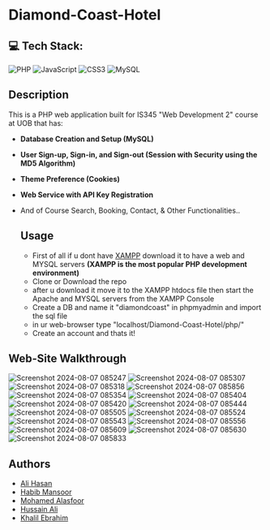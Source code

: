 # Diamond-Coast-Hotel

## 💻 Tech Stack:
![PHP](https://img.shields.io/badge/php-%23777BB4.svg?style=flat-square&logo=php&logoColor=white) ![JavaScript](https://img.shields.io/badge/javascript-%23323330.svg?style=flat-square&logo=javascript&logoColor=%23F7DF1E) ![CSS3](https://img.shields.io/badge/css3-%231572B6.svg?style=flat-square&logo=css3&logoColor=white) ![MySQL](https://img.shields.io/badge/mysql-4479A1.svg?style=flat-square&logo=mysql&logoColor=white)

## Description

This is a PHP web application built for IS345 "Web Development 2" course at UOB that has:
-  **Database Creation and Setup (MySQL)**
-  **User Sign-up, Sign-in, and Sign-out (Session with Security using the MD5 Algorithm)**
-  **Theme Preference (Cookies)**
-  **Web Service with API Key Registration**

- And of Course Search, Booking, Contact, & Other Functionalities..

  ## Usage

  - First of all if u dont have [XAMPP](https://www.apachefriends.org/download.html) download it to have a web and MYSQL servers **(XAMPP is the most popular PHP development environment)**
  - Clone or Download the repo
  - after u download it move it to the XAMPP htdocs file then start the Apache and MYSQL servers from the XAMPP Console
  - Create a DB and name it "diamondcoast" in phpmyadmin and import the sql file
  - in ur web-browser type "localhost/Diamond-Coast-Hotel/php/"
  - Create an account and thats it!

 ## Web-Site Walkthrough
![Screenshot 2024-08-07 085247](https://github.com/user-attachments/assets/c162f6f8-6a49-4743-a504-abbfaec86f66)
![Screenshot 2024-08-07 085307](https://github.com/user-attachments/assets/7d8bf784-26ed-4dab-a9b6-b673580803ad)
![Screenshot 2024-08-07 085318](https://github.com/user-attachments/assets/7879f8dc-3ca6-4d3f-9354-10895f4e8971)
![Screenshot 2024-08-07 085856](https://github.com/user-attachments/assets/14aebfda-bcb0-4f1c-8977-69c5230fbf5b)
![Screenshot 2024-08-07 085354](https://github.com/user-attachments/assets/f9e77b73-6702-4d87-a1f4-4957ef6f9bf6)
![Screenshot 2024-08-07 085404](https://github.com/user-attachments/assets/1ed55e42-37a5-4be5-b6ee-24863d16d98a)
![Screenshot 2024-08-07 085420](https://github.com/user-attachments/assets/dc952d6b-37a7-4b1b-9eeb-1ba2eddd55cf)
![Screenshot 2024-08-07 085444](https://github.com/user-attachments/assets/02c063af-e61d-4899-bed9-db67159a8f57)
![Screenshot 2024-08-07 085505](https://github.com/user-attachments/assets/e7080b64-4ee9-435a-a129-a52409195d05)
![Screenshot 2024-08-07 085524](https://github.com/user-attachments/assets/cee2b840-696d-4658-ab13-0889814c39b9)
![Screenshot 2024-08-07 085543](https://github.com/user-attachments/assets/2e11d98a-2216-4585-aa72-c9660c5d25b7)
![Screenshot 2024-08-07 085556](https://github.com/user-attachments/assets/87a2f394-cb51-4a7c-ba38-b0997d276a00)
![Screenshot 2024-08-07 085609](https://github.com/user-attachments/assets/e215655e-14b9-417e-b768-97fdc4a190c9)
![Screenshot 2024-08-07 085630](https://github.com/user-attachments/assets/db7c795f-747c-4d3e-8aec-20c5f68f13ad)
![Screenshot 2024-08-07 085833](https://github.com/user-attachments/assets/76e04900-6adb-4d16-9248-8c690519ea8b)

## Authors

- [Ali Hasan](https://github.com/AliHJMM)
- [Habib Mansoor](https://github.com/7abib04)
- [Mohamed Alasfoor](https://github.com/Mohamed-Alasfoor)
- [Hussain Ali](https://github.com/hujaafar)
- [Khalil Ebrahim](https://github.com/khalil200345)
